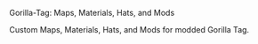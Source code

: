 Gorilla-Tag: Maps, Materials, Hats, and Mods

Custom Maps, Materials, Hats, and Mods for modded Gorilla Tag.
